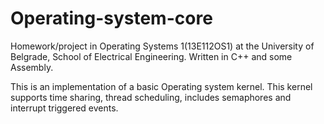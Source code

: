 # Operating-system-core

Homework/project in Operating Systems 1(13E112OS1) at the University of Belgrade, School of Electrical Engineering. Written in C++ and some Assembly.

This is an implementation of a basic Operating system kernel. This kernel supports time sharing, thread scheduling, includes semaphores and interrupt triggered events.
